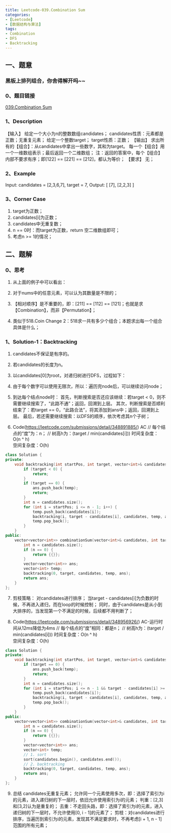 ```yaml
---
title: Leetcode-039.Combination Sum
categories: 
- [Leetcode]
- [数据结构与算法]
tags: 
- Combination
- DFS
- Backtracking
---
```


## 一、题意

### 黑板上排列组合，你舍得解开吗~~

### 0、题目链接
[039.Combination Sum](https://leetcode.com/problems/combination-sum/)

### 1、Description
【输入】
给定一个大小为n的整数数组candidates；
candidates性质：元素都是正数；无重复元素；
给定一个整数target；
target性质：正数；
【输出】
求出所有的【组合】：从candidates中拿出一些数字，其和为target。
每一个【组合】用一个一维数组表示；最后返回一个二维数组；
注：返回的答案中，每个【组合】内部不要求有序；即[122] == [221] == [212]，都认为等价；
【要求】
无；

### 2、Example
Input: candidates = [2,3,6,7], target = 7,
Output:
[
  [7],
  [2,2,3]
]

<!-- more -->

### 3、Corner Case
1. target为正数；
2. candidates[i]为正数；
3. candidates中无重复数；
4. n == 0时：而target为正数，return 空二维数组即可；
5. 考虑n >= 1的情况；

## 二、题解

### 0、思考
1. 从上面的例子中可以看出：

2. 对于nums中的任意元素，可以认为其数量是不限的；

3. 【相对顺序】是不重要的，即：[211] == [112] == [121]；也就是求【Combination】，而非【Permutation】；

4. 类似于518.Coin Change 2：518求一共有多少个组合；本题求出每一个组合具体是什么；

### 1、Solution-1：Backtracking
1. candidates不保证是有序的。

2. 若candidates的长度为n。

3. 以candidates[0]为root，对递归树进行DFS，过程如下：

4. 由于每个数字可以使用无限次，所以：遍历完node后，可以继续访问node；

5. 到达每个结点node时：
首先，判断搜索是否还应该继续：若target < 0，则不需要继续搜索了，“此路不通”；返回，回溯到上层。
其次，判断搜索是否顺利结束了：若target == 0，“此路合法”，将其添加到ans中；返回，回溯到上层。
最后，若还需要继续搜索：以DFS的顺序，依次考虑其n个子树；

6. Code(https://leetcode.com/submissions/detail/348891885/)
AC
// 每个结点的“度”为：n；
// 树高h为：(target / min(candidates[i]))
时间复杂度：O(n ^ h)  
空间复杂度：O(h)
```C++
class Solution {
private:
    void backtracking(int startPos, int target, vector<int>& candidates, vector<int>& temp, vector<vector<int>>& ans) {
        if (target < 0) {
            return;
        }
        if (target == 0) {
            ans.push_back(temp);
            return;
        }
        int n = candidates.size();
        for (int i = startPos; i <= n - 1; i++) {
            temp.push_back(candidates[i]);
            backtracking(i, target - candidates[i], candidates, temp, ans);
            temp.pop_back();
        }
    }
public:
    vector<vector<int>> combinationSum(vector<int>& candidates, int target) {
        int n = candidates.size();
        if (n == 0) {
            return {{}};
        }
        vector<vector<int>> ans;
        vector<int> temp;
        backtracking(0, target, candidates, temp, ans);
        return ans;
    }
};
```

7. 剪枝策略：
对candidates进行排序；
当target - candidates[i]为负数的时候，不再进入递归，而在loop的时候控制；
同时，由于candidates是从小到大排序的，当发现第一个不满足的时候，后续都不用判断了；

8. Code(https://leetcode.com/submissions/detail/348956926/)
AC-运行时间从12ms降低为4ms
// 每个结点的“度”相同：都是n；
// 树高h为：(target / min(candidates[i]))
时间复杂度：O(n ^ h)  
空间复杂度：O(h)
```C++
class Solution {
private:
    void backtracking(int startPos, int target, vector<int>& candidates, vector<int>& temp, vector<vector<int>>& ans) {
        if (target == 0) {
            ans.push_back(temp);
            return;
        }
        int n = candidates.size();
        for (int i = startPos; i <= n - 1 && target - candidates[i] >= 0; i++) { // 此处进行控制：若不满足，及时停掉；
            temp.push_back(candidates[i]);
            backtracking(i, target - candidates[i], candidates, temp, ans); // 此处的第二个参数一定为非负数；
            temp.pop_back();
        }
    }
public:
    vector<vector<int>> combinationSum(vector<int>& candidates, int target) {
        int n = candidates.size();
        if (n == 0) {
            return {{}};
        }
        vector<vector<int>> ans;
        vector<int> temp;
        // 1. sort
        sort(candidates.begin(), candidates.end());
        // 2. backtracking
        backtracking(0, target, candidates, temp, ans);
        return ans;
    }
};
```

9. 总结
candidates无重复元素；
允许同一个元素使用多次，即：选择了索引为i的元素，进入递归树的下一层时，依旧允许使用索引为i的元素；
判重：[2,3]和[3,2]认为是重复的；
去重：不走回头路，即：选择了索引为i的元素，进入递归树的下一层时，不允许使用[0, i - 1]的元素了；
剪枝：对candidates进行排序，当遍历到索引为i的元素，发现其不满足要求时，不再考虑[i + 1, n - 1]范围的所有元素；